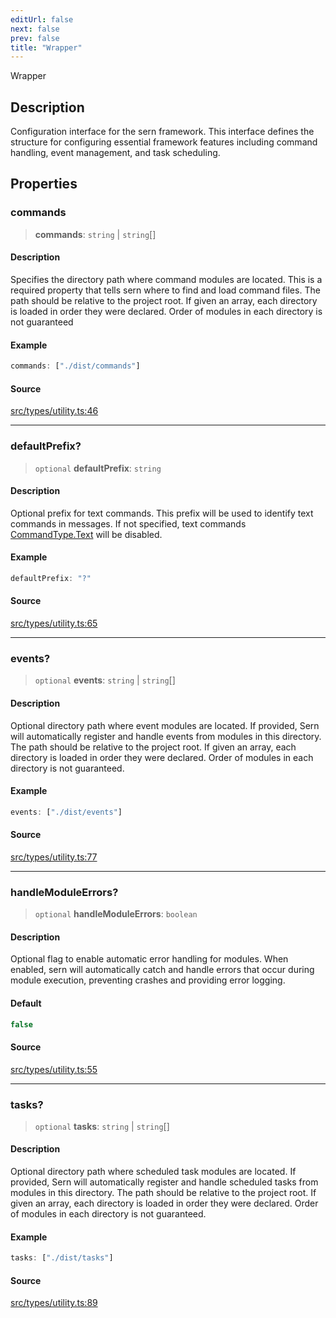 ```yaml
---
editUrl: false
next: false
prev: false
title: "Wrapper"
---
```


Wrapper

## Description

Configuration interface for the sern framework. This interface defines
the structure for configuring essential framework features including command handling,
event management, and task scheduling.

## Properties

### commands

> **commands**: `string` \| `string`[]

#### Description

Specifies the directory path where command modules are located.
This is a required property that tells sern where to find and load command files.
The path should be relative to the project root. If given an array, each directory is loaded in order
they were declared. Order of modules in each directory is not guaranteed

#### Example

```ts
commands: ["./dist/commands"]
```

#### Source

[src/types/utility.ts:46](https://github.com/sern-handler/handler/blob/513ac8edf4d89ef8d6a1ed18ea3d08f31adf7ddb/src/types/utility.ts#L46)

***

### defaultPrefix?

> `optional` **defaultPrefix**: `string`

#### Description

Optional prefix for text commands. This prefix will be used
to identify text commands in messages. If not specified, text commands [CommandType.Text](../../../../../../v4/api/enumerations/commandtype/#text)
will be disabled.

#### Example

```ts
defaultPrefix: "?"
```

#### Source

[src/types/utility.ts:65](https://github.com/sern-handler/handler/blob/513ac8edf4d89ef8d6a1ed18ea3d08f31adf7ddb/src/types/utility.ts#L65)

***

### events?

> `optional` **events**: `string` \| `string`[]

#### Description

Optional directory path where event modules are located.
If provided, Sern will automatically register and handle events from
modules in this directory. The path should be relative to the project root.
If given an array, each directory is loaded in order they were declared. 
Order of modules in each directory is not guaranteed.

#### Example

```ts
events: ["./dist/events"]
```

#### Source

[src/types/utility.ts:77](https://github.com/sern-handler/handler/blob/513ac8edf4d89ef8d6a1ed18ea3d08f31adf7ddb/src/types/utility.ts#L77)

***

### handleModuleErrors?

> `optional` **handleModuleErrors**: `boolean`

#### Description

Optional flag to enable automatic error handling for modules.
When enabled, sern will automatically catch and handle errors that occur
during module execution, preventing crashes and providing error logging.

#### Default

```ts
false
```

#### Source

[src/types/utility.ts:55](https://github.com/sern-handler/handler/blob/513ac8edf4d89ef8d6a1ed18ea3d08f31adf7ddb/src/types/utility.ts#L55)

***

### tasks?

> `optional` **tasks**: `string` \| `string`[]

#### Description

Optional directory path where scheduled task modules are located.
If provided, Sern will automatically register and handle scheduled tasks
from modules in this directory. The path should be relative to the project root.
If given an array, each directory is loaded in order they were declared. 
Order of modules in each directory is not guaranteed.

#### Example

```ts
tasks: ["./dist/tasks"]
```

#### Source

[src/types/utility.ts:89](https://github.com/sern-handler/handler/blob/513ac8edf4d89ef8d6a1ed18ea3d08f31adf7ddb/src/types/utility.ts#L89)
